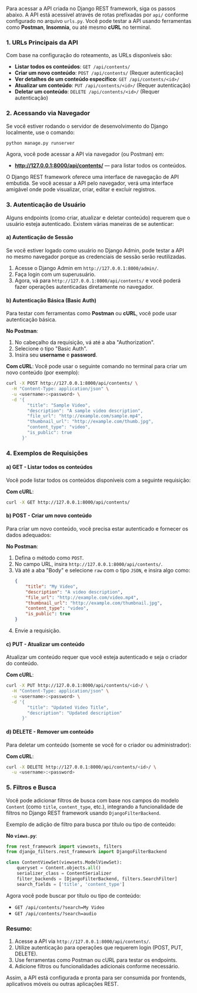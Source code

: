 Para acessar a API criada no Django REST framework, siga os passos abaixo. A API está acessível através de rotas prefixadas por `api/` conforme configurado no arquivo `urls.py`. Você pode testar a API usando ferramentas como **Postman**, **Insomnia**, ou até mesmo **cURL** no terminal.

### 1. **URLs Principais da API**
Com base na configuração do roteamento, as URLs disponíveis são:

- **Listar todos os conteúdos**: `GET /api/contents/`
- **Criar um novo conteúdo**: `POST /api/contents/` (Requer autenticação)
- **Ver detalhes de um conteúdo específico**: `GET /api/contents/<id>/`
- **Atualizar um conteúdo**: `PUT /api/contents/<id>/` (Requer autenticação)
- **Deletar um conteúdo**: `DELETE /api/contents/<id>/` (Requer autenticação)

### 2. **Acessando via Navegador**
Se você estiver rodando o servidor de desenvolvimento do Django localmente, use o comando:

```bash
python manage.py runserver
```

Agora, você pode acessar a API via navegador (ou Postman) em:

- **http://127.0.0.1:8000/api/contents/** — para listar todos os conteúdos.

O Django REST framework oferece uma interface de navegação de API embutida. Se você acessar a API pelo navegador, verá uma interface amigável onde pode visualizar, criar, editar e excluir registros.

### 3. **Autenticação de Usuário**
Alguns endpoints (como criar, atualizar e deletar conteúdo) requerem que o usuário esteja autenticado. Existem várias maneiras de se autenticar:

#### a) **Autenticação de Sessão**
Se você estiver logado como usuário no Django Admin, pode testar a API no mesmo navegador porque as credenciais de sessão serão reutilizadas.

1. Acesse o Django Admin em `http://127.0.0.1:8000/admin/`.
2. Faça login com um superusuário.
3. Agora, vá para `http://127.0.0.1:8000/api/contents/` e você poderá fazer operações autenticadas diretamente no navegador.

#### b) **Autenticação Básica (Basic Auth)**
Para testar com ferramentas como **Postman** ou **cURL**, você pode usar autenticação básica.

**No Postman**:
1. No cabeçalho da requisição, vá até a aba "Authorization".
2. Selecione o tipo "Basic Auth".
3. Insira seu **username** e **password**.

**Com cURL**:
Você pode usar o seguinte comando no terminal para criar um novo conteúdo (por exemplo):

```bash
curl -X POST http://127.0.0.1:8000/api/contents/ \
  -H "Content-Type: application/json" \
  -u <username>:<password> \
  -d '{
        "title": "Sample Video",
        "description": "A sample video description",
        "file_url": "http://example.com/sample.mp4",
        "thumbnail_url": "http://example.com/thumb.jpg",
        "content_type": "video",
        "is_public": true
      }'
```

### 4. **Exemplos de Requisições**

#### a) **GET - Listar todos os conteúdos**
Você pode listar todos os conteúdos disponíveis com a seguinte requisição:

**Com cURL**:
```bash
curl -X GET http://127.0.0.1:8000/api/contents/
```

#### b) **POST - Criar um novo conteúdo**
Para criar um novo conteúdo, você precisa estar autenticado e fornecer os dados adequados:

**No Postman**:
1. Defina o método como `POST`.
2. No campo URL, insira `http://127.0.0.1:8000/api/contents/`.
3. Vá até a aba "Body" e selecione `raw` com o tipo `JSON`, e insira algo como:
   ```json
   {
       "title": "My Video",
       "description": "A video description",
       "file_url": "http://example.com/video.mp4",
       "thumbnail_url": "http://example.com/thumbnail.jpg",
       "content_type": "video",
       "is_public": true
   }
   ```
4. Envie a requisição.

#### c) **PUT - Atualizar um conteúdo**
Atualizar um conteúdo requer que você esteja autenticado e seja o criador do conteúdo.

**Com cURL**:
```bash
curl -X PUT http://127.0.0.1:8000/api/contents/<id>/ \
  -H "Content-Type: application/json" \
  -u <username>:<password> \
  -d '{
        "title": "Updated Video Title",
        "description": "Updated description"
      }'
```

#### d) **DELETE - Remover um conteúdo**
Para deletar um conteúdo (somente se você for o criador ou administrador):

**Com cURL**:
```bash
curl -X DELETE http://127.0.0.1:8000/api/contents/<id>/ \
  -u <username>:<password>
```

### 5. **Filtros e Busca**
Você pode adicionar filtros de busca com base nos campos do modelo `Content` (como `title`, `content_type`, etc.), integrando a funcionalidade de filtros no Django REST framework usando `DjangoFilterBackend`.

Exemplo de adição de filtro para busca por título ou tipo de conteúdo:

**No `views.py`**:
```python
from rest_framework import viewsets, filters
from django_filters.rest_framework import DjangoFilterBackend

class ContentViewSet(viewsets.ModelViewSet):
    queryset = Content.objects.all()
    serializer_class = ContentSerializer
    filter_backends = [DjangoFilterBackend, filters.SearchFilter]
    search_fields = ['title', 'content_type']
```

Agora você pode buscar por título ou tipo de conteúdo:

- `GET /api/contents/?search=My Video`
- `GET /api/contents/?search=audio`

### Resumo:
1. Acesse a API via `http://127.0.0.1:8000/api/contents/`.
2. Utilize autenticação para operações que requerem login (POST, PUT, DELETE).
3. Use ferramentas como Postman ou cURL para testar os endpoints.
4. Adicione filtros ou funcionalidades adicionais conforme necessário.

Assim, a API está configurada e pronta para ser consumida por frontends, aplicativos móveis ou outras aplicações REST.